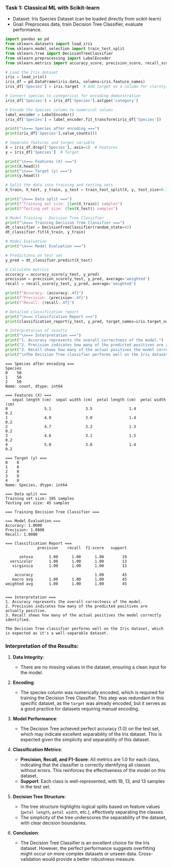 ### Task 1: Classical ML with Scikit-learn
* Dataset: Iris Species Dataset (can be loaded directly from scikit-learn)
* Goal: Preprocess data, train Decision Tree Classifier, evaluate performance.


```python
import pandas as pd
from sklearn.datasets import load_iris
from sklearn.model_selection import train_test_split
from sklearn.tree import DecisionTreeClassifier
from sklearn.preprocessing import LabelEncoder
from sklearn.metrics import accuracy_score, precision_score, recall_score, classification_report

# Load the Iris dataset
iris = load_iris()
iris_df = pd.DataFrame(iris.data, columns=iris.feature_names)
iris_df['Species'] = iris.target  # Add target as a column for clarity

# Convert species to categorical for encoding demonstration
iris_df['Species'] = iris_df['Species'].astype('category')

# Encode the Species column to numerical values
label_encoder = LabelEncoder()
iris_df['Species'] = label_encoder.fit_transform(iris_df['Species'])

print("\n=== Species after encoding ===")
print(iris_df['Species'].value_counts())

# Separate features and target variable
X = iris_df.drop(['Species'], axis=1)  # Features
y = iris_df['Species']  # Target

print("\n=== Features (X) ===")
print(X.head())
print("\n=== Target (y) ===")
print(y.head())

# Split the data into training and testing sets
X_train, X_test, y_train, y_test = train_test_split(X, y, test_size=0.3, random_state=42)

print("\n=== Data split ===")
print(f"Training set size: {len(X_train)} samples")
print(f"Testing set size: {len(X_test)} samples")

# Model Training - Decision Tree Classifier
print("\n=== Training Decision Tree Classifier ===")
dt_classifier = DecisionTreeClassifier(random_state=42)
dt_classifier.fit(X_train, y_train)

# Model Evaluation
print("\n=== Model Evaluation ===")

# Predictions on test set
y_pred = dt_classifier.predict(X_test)

# Calculate metrics
accuracy = accuracy_score(y_test, y_pred)
precision = precision_score(y_test, y_pred, average='weighted')
recall = recall_score(y_test, y_pred, average='weighted')

print(f"Accuracy: {accuracy:.4f}")
print(f"Precision: {precision:.4f}")
print(f"Recall: {recall:.4f}")

# Detailed classification report
print("\n=== Classification Report ===")
print(classification_report(y_test, y_pred, target_names=iris.target_names))

# Interpretation of results
print("\n=== Interpretation ===")
print("1. Accuracy represents the overall correctness of the model.")
print("2. Precision indicates how many of the predicted positives are actually positive.")
print("3. Recall shows how many of the actual positives the model correctly identified.")
print("\nThe Decision Tree classifier performs well on the Iris dataset, which is expected as it's a well-separable dataset.")

```

    
    === Species after encoding ===
    Species
    0    50
    1    50
    2    50
    Name: count, dtype: int64
    
    === Features (X) ===
       sepal length (cm)  sepal width (cm)  petal length (cm)  petal width (cm)
    0                5.1               3.5                1.4               0.2
    1                4.9               3.0                1.4               0.2
    2                4.7               3.2                1.3               0.2
    3                4.6               3.1                1.5               0.2
    4                5.0               3.6                1.4               0.2
    
    === Target (y) ===
    0    0
    1    0
    2    0
    3    0
    4    0
    Name: Species, dtype: int64
    
    === Data split ===
    Training set size: 105 samples
    Testing set size: 45 samples
    
    === Training Decision Tree Classifier ===
    
    === Model Evaluation ===
    Accuracy: 1.0000
    Precision: 1.0000
    Recall: 1.0000
    
    === Classification Report ===
                  precision    recall  f1-score   support
    
          setosa       1.00      1.00      1.00        19
      versicolor       1.00      1.00      1.00        13
       virginica       1.00      1.00      1.00        13
    
        accuracy                           1.00        45
       macro avg       1.00      1.00      1.00        45
    weighted avg       1.00      1.00      1.00        45
    
    
    === Interpretation ===
    1. Accuracy represents the overall correctness of the model.
    2. Precision indicates how many of the predicted positives are actually positive.
    3. Recall shows how many of the actual positives the model correctly identified.
    
    The Decision Tree classifier performs well on the Iris dataset, which is expected as it's a well-separable dataset.


### Interpretation of the Results:

1. **Data Integrity**:

   * There are no missing values in the dataset, ensuring a clean input for the model.

2. **Encoding**:

   * The species column was numerically encoded, which is required for training the Decision Tree Classifier. This step was redundant in this specific dataset, as the `target` was already encoded, but it serves as a good practice for datasets requiring manual encoding.

3. **Model Performance**:

   * The Decision Tree achieved perfect accuracy (1.0) on the test set, which may indicate excellent separability of the Iris dataset. This is expected given the simplicity and separability of this dataset.

4. **Classification Metrics**:

   * **Precision, Recall, and F1-Score**: All metrics are 1.0 for each class, indicating that the classifier is correctly identifying all classes without errors. This reinforces the effectiveness of the model on this dataset.
   * **Support**: Each class is well-represented, with 19, 13, and 13 samples in the test set.

5. **Decision Tree Structure**:

   * The tree structure highlights logical splits based on feature values (`petal length`, `petal width`, etc.), effectively separating the classes.
   * The simplicity of the tree underscores the separability of the dataset, with clear decision boundaries.

6. **Conclusion**:

   * The Decision Tree Classifier is an excellent choice for the Iris dataset. However, the perfect performance suggests overfitting might occur on more complex datasets or unseen data. Cross-validation would provide a better robustness measure.




```python

```
